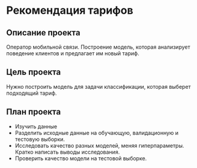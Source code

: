 # Рекомендация тарифов

## Описание проекта
Оператор мобильной связи. Построение модель, которая анализирует поведение клиентов и предлагает им новый тариф. 

## Цель проекта
 Нужно построить модель для задачи классификации, которая выберет подходящий тариф. 
 
## План проекта
- Изучить данные
- Разделить исходные данные на обучающую, валидационную и тестовую выборки.
- Исследовать качество разных моделей, меняя гиперпараметры. Кратко написать выводы исследования.
- Проверить качество модели на тестовой выборке.


